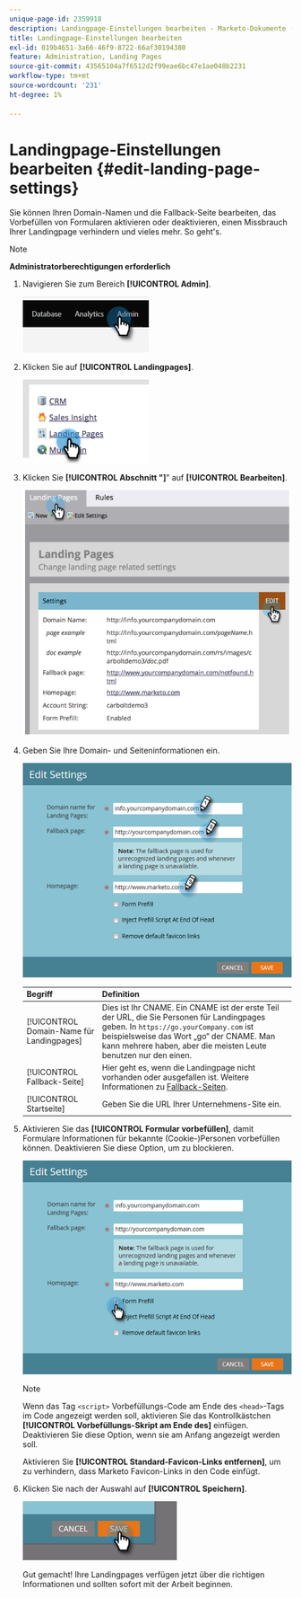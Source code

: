 ```yaml
---
unique-page-id: 2359918
description: Landingpage-Einstellungen bearbeiten - Marketo-Dokumente - Produktdokumentation
title: Landingpage-Einstellungen bearbeiten
exl-id: 019b4651-3a66-46f9-8722-66af30194380
feature: Administration, Landing Pages
source-git-commit: 43565104a7f6512d2f99eae6bc47e1ae048b2231
workflow-type: tm+mt
source-wordcount: '231'
ht-degree: 1%

---
```


# Landingpage-Einstellungen bearbeiten {#edit-landing-page-settings}

Sie können Ihren Domain-Namen und die Fallback-Seite bearbeiten, das Vorbefüllen von Formularen aktivieren oder deaktivieren, einen Missbrauch Ihrer Landingpage verhindern und vieles mehr. So geht&#39;s.

>[!NOTE]
>
>**Administratorberechtigungen erforderlich**

1. Navigieren Sie zum Bereich **[!UICONTROL Admin]**.

   ![](assets/edit-landing-page-settings-1.png)

1. Klicken Sie auf **[!UICONTROL Landingpages]**.

   ![](assets/edit-landing-page-settings-2.png)

1. Klicken Sie **[!UICONTROL Abschnitt &quot;]**&quot; auf **[!UICONTROL Bearbeiten]**.

   ![](assets/edit-landing-page-settings-3.png)

1. Geben Sie Ihre Domain- und Seiteninformationen ein.

   ![](assets/edit-landing-page-settings-4.png)

   | Begriff | Definition |
   |---|---|
   | [!UICONTROL Domain-Name für Landingpages] | Dies ist Ihr CNAME. Ein CNAME ist der erste Teil der URL, die Sie Personen für Landingpages geben. In `https://go.yourCompany.com` ist beispielsweise das Wort „go“ der CNAME. Man kann mehrere haben, aber die meisten Leute benutzen nur den einen. |
   | [!UICONTROL Fallback-Seite] | Hier geht es, wenn die Landingpage nicht vorhanden oder ausgefallen ist. Weitere Informationen zu [Fallback-Seiten](/help/marketo/product-docs/administration/settings/set-a-fallback-page.md). |
   | [!UICONTROL Startseite] | Geben Sie die URL Ihrer Unternehmens-Site ein. |

1. Aktivieren Sie das **[!UICONTROL Formular vorbefüllen]**, damit Formulare Informationen für bekannte (Cookie-)Personen vorbefüllen können. Deaktivieren Sie diese Option, um zu blockieren.

   ![](assets/edit-landing-page-settings-5.png)

   >[!NOTE]
   >
   >Wenn das Tag `<script>` Vorbefüllungs-Code am Ende des `<head>`-Tags im Code angezeigt werden soll, aktivieren Sie das Kontrollkästchen **[!UICONTROL Vorbefüllungs-Skript am Ende des]** einfügen. Deaktivieren Sie diese Option, wenn sie am Anfang angezeigt werden soll.
   >
   >Aktivieren Sie **[!UICONTROL Standard-Favicon-Links entfernen]**, um zu verhindern, dass Marketo Favicon-Links in den Code einfügt.

1. Klicken Sie nach der Auswahl auf **[!UICONTROL Speichern]**.

   ![](assets/edit-landing-page-settings-6.png)

   Gut gemacht! Ihre Landingpages verfügen jetzt über die richtigen Informationen und sollten sofort mit der Arbeit beginnen.
